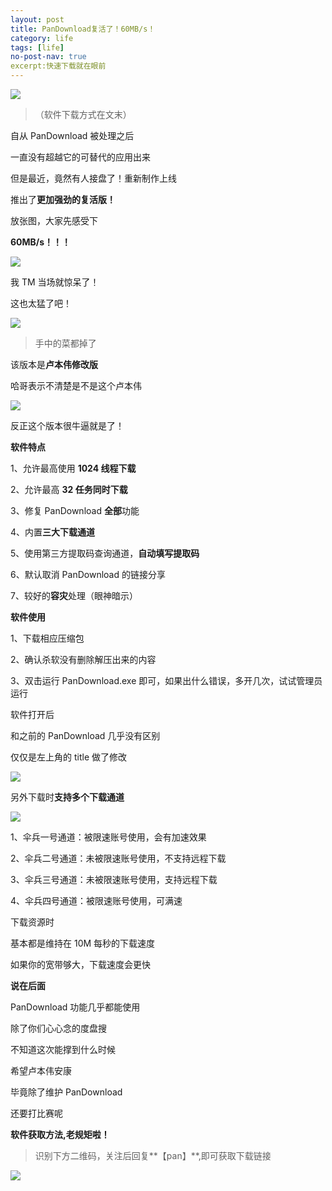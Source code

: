 ```yaml
---
layout: post
title: PanDownload复活了！60MB/s！
category: life
tags: [life]
no-post-nav: true
excerpt:快速下载就在眼前
---
```


![](http://favorites.ren/assets/images/2020/it/fuhuo/fuhuo01.jpg) 

>（软件下载方式在文末）

自从 PanDownload 被处理之后

一直没有超越它的可替代的应用出来

但是最近，竟然有人接盘了！重新制作上线

推出了**更加强劲的复活版！**

放张图，大家先感受下

**60MB/s！！！**

![](http://favorites.ren/assets/images/2020/it/fuhuo/fuhuo02.jpg) 

我 TM 当场就惊呆了！

这也太猛了吧！

![](http://favorites.ren/assets/images/2020/it/fuhuo/fuhuo03.jpg) 

>手中的菜都掉了

该版本是**卢本伟修改版**

哈哥表示不清楚是不是这个卢本伟

![](http://favorites.ren/assets/images/2020/it/fuhuo/fuhuo04.jpg) 

反正这个版本很牛逼就是了！

**软件特点**

1、允许最高使用 **1024 线程下载**

2、允许最高 **32 任务同时下载**

3、修复 PanDownload **全部**功能

4、内置**三大下载通道**

5、使用第三方提取码查询通道，**自动填写提取码**

6、默认取消 PanDownload 的链接分享

7、较好的**容灾**处理（眼神暗示）


**软件使用**

1、下载相应压缩包

2、确认杀软没有删除解压出来的内容

3、双击运行 PanDownload.exe 即可，如果出什么错误，多开几次，试试管理员运行

软件打开后

和之前的 PanDownload 几乎没有区别

仅仅是左上角的 title 做了修改

![](http://favorites.ren/assets/images/2020/it/fuhuo/fuhuo05.jpg) 

另外下载时**支持多个下载通道**

![](http://favorites.ren/assets/images/2020/it/fuhuo/fuhuo06.jpg) 

1、伞兵一号通道：被限速账号使用，会有加速效果

2、伞兵二号通道：未被限速账号使用，不支持远程下载

3、伞兵三号通道：未被限速账号使用，支持远程下载

4、伞兵四号通道：被限速账号使用，可满速

下载资源时

基本都是维持在 10M 每秒的下载速度

如果你的宽带够大，下载速度会更快

**说在后面**

PanDownload 功能几乎都能使用

除了你们心心念的度盘搜

不知道这次能撑到什么时候

希望卢本伟安康

毕竟除了维护 PanDownload

还要打比赛呢

**软件获取方法,老规矩啦！**

>识别下方二维码，关注后回复**【pan】**,即可获取下载链接

![](http://favorites.ren/assets/images/2020/it/fuhuo/fuhuo07.jpg) 

